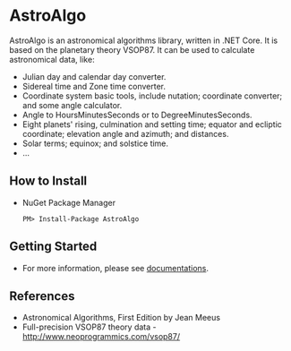 # AstroAlgo

AstroAlgo is an astronomical algorithms library, written in .NET Core. It is based on the planetary theory VSOP87. It can be used to calculate astronomical data, like:

* Julian day and calendar day converter.
* Sidereal time and Zone time converter.
* Coordinate system basic tools, include nutation; coordinate converter; and some angle calculator.
* Angle to HoursMinutesSeconds or to DegreeMinutesSeconds.
* Eight planets' rising, culmination and setting time; equator and ecliptic coordinate; elevation angle and azimuth; and distances.
* Solar terms; equinox; and solstice time.
* ...

## How to Install

* NuGet Package Manager
    ```
    PM> Install-Package AstroAlgo
    ```

## Getting Started

* For more information, please see [documentations](/docs).

## References

* Astronomical Algorithms, First Edition by Jean Meeus
* Full-precision VSOP87 theory data - http://www.neoprogrammics.com/vsop87/